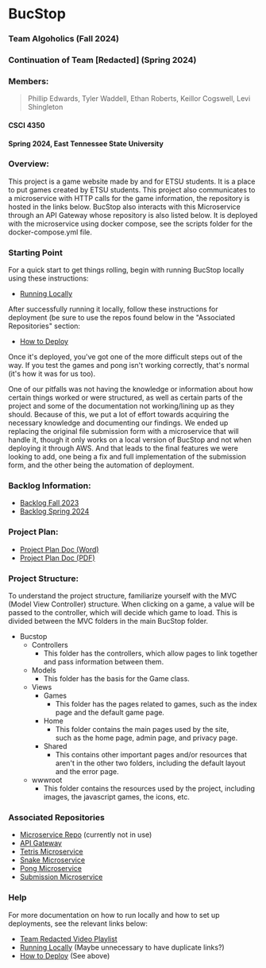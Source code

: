 # BucStop
### Team Algoholics (Fall 2024)
### Continuation of Team [Redacted] (Spring 2024)
### Members:
> Phillip Edwards, Tyler Waddell, Ethan Roberts, Keillor Cogswell, Levi Shingleton
#### CSCI 4350
#### Spring 2024, East Tennessee State University

### Overview:
This project is a game website made by and for ETSU students. It
is a place to put games created by ETSU students.
This project also communicates to a microservice with HTTP calls for the game information, the repository is hosted in the links below. BucStop also interacts with this Microservice through an API Gateway whose repository is also listed below. It is deployed with the microservice using docker compose, see the scripts folder for the docker-compose.yml file.
### Starting Point
For a quick start to get things rolling, begin with running BucStop locally using these instructions:
* [Running Locally](Documentation/Deployment/Algoholics_Local_Instance_Guide.txt)
  
After successfully running it locally, follow these instructions for deployment (be sure to use the repos found below in the "Associated Repositories" section:
* [How to Deploy](Documentation/Deployment/Algoholics_Deployment_Guide.txt)

Once it's deployed, you've got one of the more difficult steps out of the way. If you test the games and pong isn't working correctly, that's normal (it's how it was for us too).

One of our pitfalls was not having the knowledge or information about how certain things worked or were structured, as well as certain parts of the project and some of the documentation not working/lining up as they should. Because of this, we put a lot of effort towards acquiring the necessary knowledge and documenting our findings. We ended up replacing the original file submission form with a microservice that will handle it, though it only works on a local version of BucStop and not when deploying it through AWS. And that leads to the final features we were looking to add, one being a fix and full implementation of the submission form, and the other being the automation of deployment.

### Backlog Information:
* [Backlog Fall 2023](https://brandonbcb02.atlassian.net/jira/software/projects/SCRUM/boards/1/backlog?epics=visible&atlOrigin=eyJpIjoiMjgzYjkwZGI0ZjU3NDNiM2JhMDNiOWU4MDliZjQ0YjEiLCJwIjoiaiJ9)
* [Backlog Spring 2024](https://docs.google.com/document/d/100WxhA-8cx5tWQfZs9JMoHvPGJO37cdkfATp0Td0uos/edit?usp=sharing)
### Project Plan:
* [Project Plan Doc (Word)](Vision-DoD-MVP-Scope%20Doc.docx)
* [Project Plan Doc (PDF)](Vision-DoD-MVP-Scope%20Doc.pdf)

### Project Structure: 
To understand the project structure, familiarize yourself with the
MVC (Model View Controller) structure. When clicking on a game, 
a value will be passed to the controller, which will decide which 
game to load. This is divided between the MVC folders in the main
BucStop folder.

* Bucstop
	* Controllers
		* This folder has the controllers, which allow pages to 
			link together and pass information between them.
	* Models
		* This folder has the basis for the Game class.
	* Views
		* Games
			* This folder has the pages related to games, such as
				the index page and the default game page.
		* Home
			* This folder contains the main pages used by the site, 				
				such as the home page, admin page, and privacy page.
		* Shared 
			* This contains other important pages and/or resources 
				that aren't in the other two folders, including the
				default layout and the error page.
	* wwwroot
		* This folder contains the resources used by the project, 
			including images, the javascript games, the icons, etc.
### Associated Repositories
* [Microservice Repo](https://github.com/Redacted-Team/4350_002_Fall23_MicroService) (currently not in use)
* [API Gateway](https://github.com/Redacted-Team/4350_002_Fall23_APIGateway)
* [Tetris Microservice](https://github.com/Redacted-Team/4350_002_Fall23_Tetris)
* [Snake Microservice](https://github.com/Redacted-Team/4350_002_Fall23_Snake)
* [Pong Microservice](https://github.com/Redacted-Team/4350_002_Fall23_Pong)
* [Submission Microservice](https://github.com/clafollette303/Submission)

### Help
For more documentation on how to run locally and how to set up deployments, see the relevant links below:
* [Team Redacted Video Playlist](https://youtube.com/playlist?list=PLxsGO-QGipWmVzxFkVbA-o6BUW5eRdk3H&si=a7jHaNBgdTtXgoJ4)
* [Running Locally](Documentation/Deployment/Algoholics_Local_Instance_Guide.txt) (Maybe unnecessary to have duplicate links?)
* [How to Deploy](Documentation/Deployment/Algoholics_Deployment_Guide.txt) (See above)
